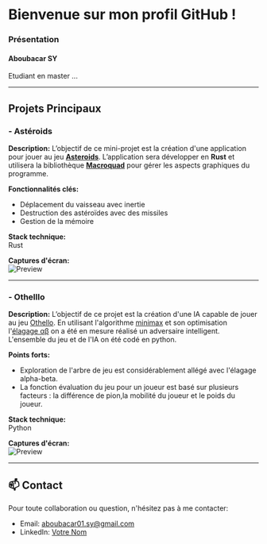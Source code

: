 # Bienvenue sur mon profil GitHub !

### Présentation
#### Aboubacar SY

Etudiant en master ...


---
## Projets Principaux

### - Astéroids


**Description:** L’objectif de ce mini-projet est la création d'une application pour jouer au jeu [**Asteroids**](https://fr.wikipedia.org/wiki/Asteroids). L’application sera développer en **Rust** et utilisera la bibliothèque [**Macroquad**](https://macroquad.rs/) pour gérer les aspects graphiques du programme.

**Fonctionnalités clés:**
- Déplacement du vaisseau avec inertie
- Destruction des astéroïdes avec des missiles
- Gestion de la mémoire

**Stack technique:**  
 Rust

**Captures d'écran:**  
![Preview](lien-vers-image)

---

### - Othelllo

**Description:** L’objectif de ce projet est la création d'une IA capable de jouer au jeu [Othello](https://fr.wikipedia.org/wiki/Othello_(jeu)). En utilisant l'algorithme [minimax](https://fr.wikipedia.org/wiki/Algorithme_minimax) et son optimisation l'[élagage αβ](https://fr.wikipedia.org/wiki/%C3%89lagage_alpha-b%C3%AAta) on a été en mesure réalisé un adversaire intelligent. L'ensemble du jeu et de l'IA on été codé en python. 

**Points forts:**
- Exploration de l'arbre de jeu est considérablement allégé avec l'élagage alpha-beta. 
- La fonction évaluation du jeu pour un joueur est basé sur plusieurs facteurs : la différence de pion,la mobilité du joueur et le poids du joueur.

**Stack technique:**  
Python

**Captures d'écran:**  
![Preview](lien-vers-image)

---

## 📫 Contact

Pour toute collaboration ou question, n'hésitez pas à me contacter:
- Email: aboubacar01.sy@gmail.com
- LinkedIn: [Votre Nom](lien-linkedin)
